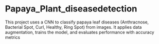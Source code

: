# Papaya_Plant_diseasedetection
This project uses a CNN to classify papaya leaf diseases (Anthracnose, Bacterial Spot, Curl, Healthy, Ring Spot) from images. It applies data augmentation, trains the model, and evaluates performance with accuracy metrics
